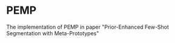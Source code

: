 # PEMP
The implementation of PEMP in paper "Prior-Enhanced Few-Shot Segmentation with Meta-Prototypes"
